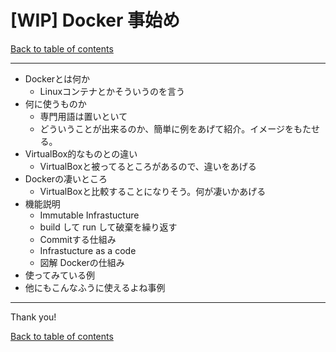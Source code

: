 [WIP] Docker 事始め
=======================

>>>

[Back to table of contents](./index.html)

---

* Dockerとは何か
  * Linuxコンテナとかそういうのを言う
* 何に使うものか
  * 専門用語は置いといて
  * どういうことが出来るのか、簡単に例をあげて紹介。イメージをもたせる。
* VirtualBox的なものとの違い
  * VirtualBoxと被ってるところがあるので、違いをあげる
* Dockerの凄いところ
  * VirtualBoxと比較することになりそう。何が凄いかあげる
* 機能説明
  * Immutable Infrastucture
  * build して run して破棄を繰り返す
  * Commitする仕組み
  * Infrastucture as a code
  * 図解 Dockerの仕組み
* 使ってみている例
* 他にもこんなふうに使えるよね事例

---

Thank you!

>>>

[Back to table of contents](./index.html)
